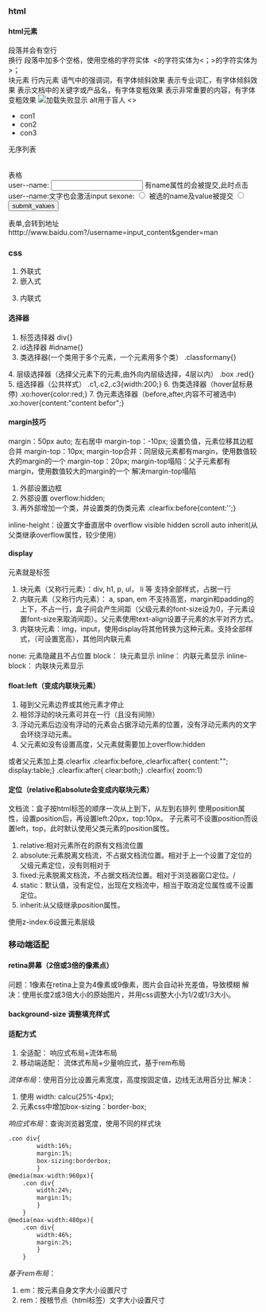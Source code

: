 ### html

#### html元素
<p></p> 段落并会有空行
<br /> 换行
段落中加多个空格，使用空格的字符实体&nbsp;
<的字符实体为&lt；>的字符实体为&gt；
<div></div> 块元素
<span></span> 行内元素
<em></em> 语气中的强调词，有字体倾斜效果
<i></i> 表示专业词汇，有字体倾斜效果
<b></b> 表示文档中的关键字或产品名，有字体变粗效果
<strong></strong> 表示非常重要的内容，有字体变粗效果
<img src="../../pic.jpg" alt="加载失败显示"></img> alt用于盲人
<></>
<ul>
  <li>con1</li>
  <li>con2</li>
  <li>con3</li>  
</ul> 无序列表
<table></table> 表格
<form action="htttp://www.baidu.com">
  <label for="click_selection">user--name:</label>
  <input type="text" name="username" id="click_selection"/> 有name属性的会被提交,此时点击user--name:文字也会激活input
  <label>sexone:</label>
  <input type="radio" name="gender" value="man" /> 被选的name及value被提交  
  <input type="radio" name="gender" value="woman" />
  <input type="submit" name="" value="submit_values" />  
</form> 表单,会转到地址htttp://www.baidu.com?/username=input_content&gender=man

### css
1. 外联式<link rel="stylesheet" type="text/css" href="css/main.css" >
2. 嵌入式
<style type="text/css">
  h1{font-size:20px;}
</style>
3. 内联式<div style="font-size:20px;"></div>

#### 选择器
1. 标签选择器 div{}
2. id选择器 #idname{}
3. 类选择器(一个类用于多个元素，一个元素用多个类） .classformany{}
<div class="cname1 cname2 cname3">
4. 层级选择器（选择父元素下的元素,由外向内层级选择，4层以内） .box .red{}
5. 组选择器（公共样式） .c1,.c2,.c3{width:200;}
6. 伪类选择器（hover鼠标悬停) .xo:hover{color:red;}
7. 伪元素选择器（before,after,内容不可被选中) .xo:hover{content:"content befor";}

#### margin技巧
margin：50px auto; 左右居中
margin-top：-10px; 设置负值，元素位移其边框合并
margin-top：10px; margin-top合并：同层级元素都有margin，使用数值较大的margin的一个
margin-top：20px; margin-top塌陷：父子元素都有margin，使用数值较大的margin的一个
解决margin-top塌陷
1. 外部设置边框
2. 外部设置 overflow:hidden;
3. 再外部增加一个类，并设置类的伪类元素 .clearfix:before{content:'';}

inline-height：设置文字垂直居中
overflow
visible hidden scroll auto inherit(从父类继承overflow属性，较少使用）

#### display
元素就是标签
1. 块元素（又称行元素）：div, h1, p, ul， li 等 支持全部样式，占据一行
2. 内联元素（又称行内元素）： a, span, em 不支持高宽，margin和padding的上下，不占一行，盒子间会产生间距（父级元素的font-size设为0，子元素设置font-size来取消间距）。父元素使用text-align设置子元素的水平对齐方式。
3. 内联块元素：img，input，使用display将其他转换为这种元素。支持全部样式，（可设置宽高），其他同内联元素

none: 元素隐藏且不占位置
block： 块元素显示
inline： 内联元素显示
inline-block： 内联块元素显示

#### float:left（变成内联块元素）
1. 碰到父元素边界或其他元素才停止
2. 相邻浮动的块元素可并在一行（且没有间隙）
3. 浮动元素后边没有浮动的元素会占据浮动元素的位置，没有浮动元素内的文字会环绕浮动元素。
4. 父元素如没有设置高度，父元素就需要加上overflow:hidden

或者父元素加上类.clearfix
.clearfix:before,.clearfix:after{
  content:"";
  display:table;}
.clearfix:after{
  clear:both;}
.clearfix{
  zoom:1}
  
  
####  定位（relative和absolute会变成内联块元素）
文档流：盒子按html标签的顺序一次从上到下，从左到右排列
使用position属性，设置position后，再设置left:20px，top:10px。
子元素可不设置position而设置left，top，此时默认使用父类元素的position属性。
1. relative:相对元素所在的原有文档流位置
2. absolute:元素脱离文档流，不占据文档流位置。相对于上一个设置了定位的父级元素定位，没有则相对于<body>
3. fixed:元素脱离文档流，不占据文档流位置。相对于浏览器窗口定位。/
4. static：默认值，没有定位，出现在文档流中，相当于取消定位属性或不设置定位。
5. inherit:从父级继承position属性。

使用z-index:6设置元素层级


### 移动端适配
#### retina屏幕（2倍或3倍的像素点）
问题：1像素在retina上变为4像素或9像素，图片会自动补充差值，导致模糊
解决：使用长度2或3倍大小的原始图片，并用css调整大小为1/2或1/3大小。
#### background-size 调整填充样式
#### 适配方式
1. 全适配： 响应式布局+流体布局
2. 移动端适配： 流体式布局+少量响应式，基于rem布局

*流体布局*：使用百分比设置元素宽度，高度按固定值，边线无法用百分比
解决：
1. 使用 width: calcu(25%-4px);
2. 元素css中增加box-sizing：border-box;

*响应式布局*：查询浏览器宽度，使用不同的样式块
```html
.con div{
        width:16%;
        margin:1%;
        box-sizing:borderbox;
        }
@media(max-width:960px){
    .con div{
        width:24%;
        margin:1%;
        }
    }
@media(max-width:480px){
    .con div{
        width:46%;
        margin:2%;
        }
    }
```
*基于rem布局*：
1. em：按元素自身文字大小设置尺寸
2. rem：按根节点（html标签）文字大小设置尺寸
<html style="font-size:20px;">
